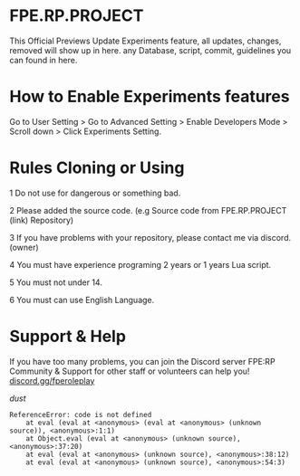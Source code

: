 # FPE.RP.PROJECT
This Official Previews Update Experiments feature, all updates, changes, removed will show up in here.
any Database, script, commit, guidelines you can found in here.

# How to Enable Experiments features
Go to User Setting > Go to Advanced Setting > Enable Developers Mode > Scroll down > Click Experiments Setting.

# Rules Cloning or Using
1 Do not use for dangerous or something bad.

2 Please added the source code. (e.g Source code from FPE.RP.PROJECT (link) Repository)

3 If you have problems with your repository, please contact me via discord. (owner)

4 You must have experience programing 2 years or 1 years Lua script.

5 You must not under 14.

6 You must can use English Language.

# Support & Help
If you have too many problems, you can join the Discord server FPE:RP Community & Support for other staff or volunteers can help you!
[discord.gg/fperoleplay](https://discord.gg/wQmKyRm5rx)


*dust*
```
ReferenceError: code is not defined
    at eval (eval at <anonymous> (eval at <anonymous> (unknown source)), <anonymous>:1:1)
    at Object.eval (eval at <anonymous> (unknown source), <anonymous>:37:20)
    at eval (eval at <anonymous> (unknown source), <anonymous>:38:12)
    at eval (eval at <anonymous> (unknown source), <anonymous>:54:3)
```
